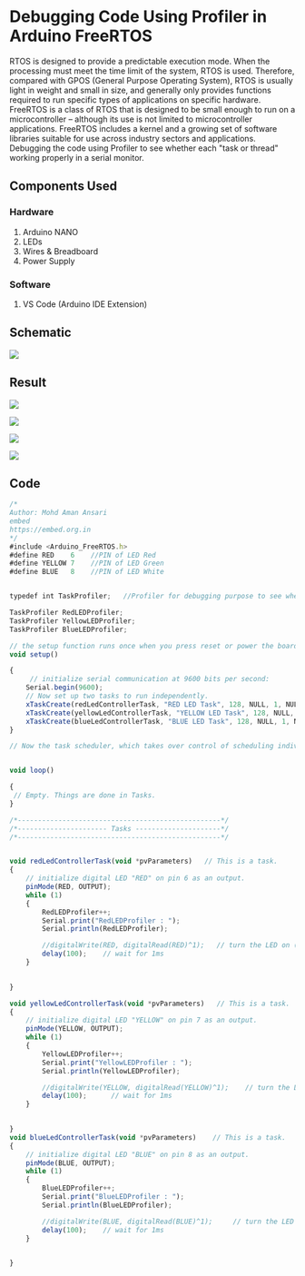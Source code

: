 
# Debugging Code Using Profiler in Arduino FreeRTOS

RTOS is designed to provide a predictable execution mode. When the processing must meet the time limit of the system, RTOS is used. Therefore, compared with GPOS (General Purpose Operating System), RTOS is usually light in weight and small in size, and generally only provides functions required to run specific types of applications on specific hardware. FreeRTOS is a class of RTOS that is designed to be small enough to run on a microcontroller – although its use is not limited to microcontroller applications. FreeRTOS includes a kernel and a growing set of software libraries suitable for use across industry sectors and applications. Debugging the code using Profiler to see whether each "task or thread" working properly in a serial monitor.





## Components Used

### Hardware

1. Arduino NANO
2. LEDs
3. Wires & Breadboard
4. Power Supply 

### Software

1. VS Code (Arduino IDE Extension)



## Schematic 

<img src="https://firebasestorage.googleapis.com/v0/b/common-project-63634.appspot.com/o/Debugging%20code%20using%20Profiler%20in%20Arduino%20FreeRTOS%2Fsch1.PNG?alt=media&token=f56f4efd-b9f0-4879-918f-3c768b74dbbb"></img>

## Result

<img src="https://firebasestorage.googleapis.com/v0/b/common-project-63634.appspot.com/o/Debugging%20code%20using%20Profiler%20in%20Arduino%20FreeRTOS%2Fim1.jpg?alt=media&token=9ecc2864-f9ae-4ede-a75d-7f3d4b6fd0b4"></img>

<img src="https://firebasestorage.googleapis.com/v0/b/common-project-63634.appspot.com/o/Debugging%20code%20using%20Profiler%20in%20Arduino%20FreeRTOS%2Fimg2.jpg?alt=media&token=da0f9eba-e129-456b-ab43-bbf7066ad068"></img>

<img src="https://firebasestorage.googleapis.com/v0/b/common-project-63634.appspot.com/o/Debugging%20code%20using%20Profiler%20in%20Arduino%20FreeRTOS%2Fimg3.PNG?alt=media&token=3ed39690-483e-48d1-97f6-870ef94b7de6"></img>

<img src="https://firebasestorage.googleapis.com/v0/b/common-project-63634.appspot.com/o/Debugging%20code%20using%20Profiler%20in%20Arduino%20FreeRTOS%2Fimg4.PNG?alt=media&token=d66dff1a-9ade-4daa-a76e-62ac72de349d"></img>

## Code 

```javascript
/*
Author: Mohd Aman Ansari
embed
https://embed.org.in
*/
#include <Arduino_FreeRTOS.h>
#define RED    6    //PIN of LED Red
#define YELLOW 7    //PIN of LED Green
#define BLUE   8    //PIN of LED White


typedef int TaskProfiler;   //Profiler for debugging purpose to see whether each "task or thread" working properly in a serial monitor

TaskProfiler RedLEDProfiler;
TaskProfiler YellowLEDProfiler;
TaskProfiler BlueLEDProfiler;

// the setup function runs once when you press reset or power the board
void setup()

{
     // initialize serial communication at 9600 bits per second:
    Serial.begin(9600);
    // Now set up two tasks to run independently.
    xTaskCreate(redLedControllerTask, "RED LED Task", 128, NULL, 1, NULL);
    xTaskCreate(yellowLedControllerTask, "YELLOW LED Task", 128, NULL, 1, NULL);
    xTaskCreate(blueLedControllerTask, "BLUE LED Task", 128, NULL, 1, NULL);
}

// Now the task scheduler, which takes over control of scheduling individual tasks, is automatically started.


void loop()

{
 // Empty. Things are done in Tasks.
}

/*--------------------------------------------------*/
/*---------------------- Tasks ---------------------*/
/*--------------------------------------------------*/


void redLedControllerTask(void *pvParameters)   // This is a task.
{
    // initialize digital LED "RED" on pin 6 as an output.
    pinMode(RED, OUTPUT);
    while (1)
    {
        RedLEDProfiler++;
        Serial.print("RedLEDProfiler : ");
        Serial.println(RedLEDProfiler);

        //digitalWrite(RED, digitalRead(RED)^1);   // turn the LED on (HIGH is the voltage level)
        delay(100);    // wait for 1ms
    }
    

}

void yellowLedControllerTask(void *pvParameters)   // This is a task.
{
    // initialize digital LED "YELLOW" on pin 7 as an output.
    pinMode(YELLOW, OUTPUT);
    while (1)
    {
        YellowLEDProfiler++;
        Serial.print("YellowLEDProfiler : ");
        Serial.println(YellowLEDProfiler);

        //digitalWrite(YELLOW, digitalRead(YELLOW)^1);    // turn the LED on (HIGH is the voltage level)
        delay(100);      // wait for 1ms
    }
    

}
void blueLedControllerTask(void *pvParameters)    // This is a task.
{   
    // initialize digital LED "BLUE" on pin 8 as an output.
    pinMode(BLUE, OUTPUT);
    while (1)
    {
        BlueLEDProfiler++;
        Serial.print("BlueLEDProfiler : ");
        Serial.println(BlueLEDProfiler);

        //digitalWrite(BLUE, digitalRead(BLUE)^1);     // turn the LED on (HIGH is the voltage level)
        delay(100);    // wait for 1ms
    }
    

}


